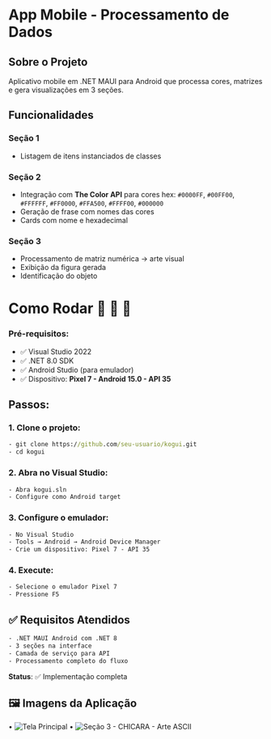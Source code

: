 ﻿ # App Mobile - Processamento de Dados

## Sobre o Projeto
Aplicativo mobile em .NET MAUI para Android que processa cores, matrizes e gera visualizações em 3 seções.

## Funcionalidades

### **Seção 1** 
- Listagem de itens instanciados de classes

### **Seção 2**
- Integração com **The Color API** para cores hex:
  `#0000FF`, `#00FF00`, `#FFFFFF`, `#FF0000`, `#FFA500`, `#FFFF00`, `#000000`
- Geração de frase com nomes das cores
- Cards com nome e hexadecimal

### **Seção 3**
- Processamento de matriz numérica → arte visual
- Exibição da figura gerada
- Identificação do objeto

# Como Rodar 🚀 🚀 🚀

### Pré-requisitos:
- ✅ Visual Studio 2022
- ✅ .NET 8.0 SDK  
- ✅ Android Studio (para emulador)
- ✅ Dispositivo: **Pixel 7 - Android 15.0 - API 35**

## Passos:

### 1. **Clone o projeto:**
```cmd
- git clone https://github.com/seu-usuario/kogui.git
- cd kogui
```
### 2. **Abra no Visual Studio:**
```cmd
- Abra kogui.sln
- Configure como Android target
```
### 3. **Configure o emulador:**
```cmd
- No Visual Studio
- Tools → Android → Android Device Manager
- Crie um dispositivo: Pixel 7 - API 35
```
### 4. **Execute:**
```cmd
- Selecione o emulador Pixel 7
- Pressione F5
```
## ✅ Requisitos Atendidos
```cmd
- .NET MAUI Android com .NET 8
- 3 seções na interface
- Camada de serviço para API
- Processamento completo do fluxo
```

**Status**: ✅ Implementação completa

## 🖼️ Imagens da Aplicação

• ![Tela Principal](<img width="479" height="841" alt="image" src="https://github.com/user-attachments/assets/f08e2d66-3458-4db2-9e90-fea317fb721d" />
)
• ![Seção 3 - CHICARA - Arte ASCII](<img width="389" height="456" alt="image" src="https://github.com/user-attachments/assets/30ddfbf3-e5eb-4867-a912-69d6472c38fd" />
)
